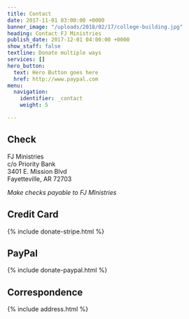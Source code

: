 ```yaml
---
title: Contact
date: 2017-11-01 03:00:00 +0000
banner_image: "/uploads/2018/02/17/college-building.jpg"
heading: Contact FJ Ministries
publish_date: 2017-12-01 04:00:00 +0000
show_staff: false
textline: Donate multiple ways
services: []
hero_button:
  text: Hero Button goes here
  href: http://www.paypal.com
menu:
  navigation:
    identifier: _contact
    weight: 5

---
```

## Check

FJ Ministries  
c/o Priority Bank  
3401 E. Mission Blvd  
Fayetteville, AR 72703

_Make checks payable to FJ MInistries_

## Credit Card

{% include donate-stripe.html %}

## PayPal

{% include donate-paypal.html %}

## Correspondence

{% include address.html %}
